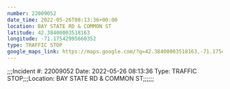 ```yaml
---
number: 22009052
date_time: 2022-05-26T08:13:36+00:00
location: BAY STATE RD & COMMON ST
latitude: 42.38400003518163
longitude: -71.17542995660352
type: TRAFFIC STOP
google_maps_link: https://maps.google.com/?q=42.38400003518163,-71.17542995660352
---
```


;;;Incident #: 22009052  Date: 2022-05-26 08:13:36   Type: TRAFFIC STOP;;;Location: BAY STATE RD & COMMON ST;;;;;;
